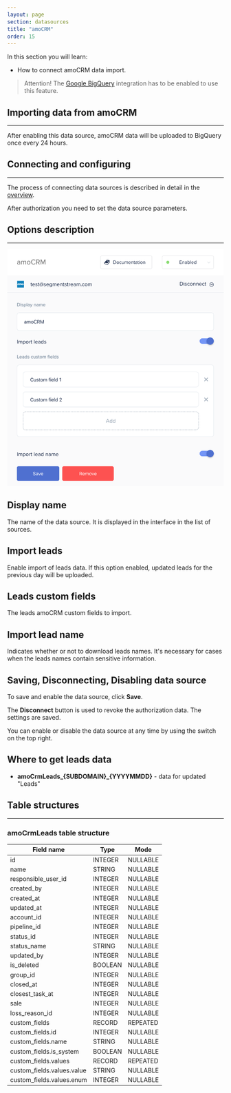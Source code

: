 ```yaml
---
layout: page
section: datasources
title: "amoCRM"
order: 15
---
```


In this section you will learn:
* How to connect amoCRM data import.

> Attention! The [Google BigQuery](/integrations/google-bigquery) integration has to be enabled to use this feature.

## Importing data from amoCRM
------

After enabling this data source, amoCRM data will be uploaded to BigQuery once every 24 hours.

## Connecting and configuring
------

The process of connecting data sources is described in detail in the [overview](/datasources/index).

After authorization you need to set the data source parameters.

## Options description
------
![](/img/amocrm.png)

## Display name
The name of the data source. It is displayed in the interface in the list of sources.

## Import leads
Enable import of leads data. If this option enabled, updated leads for the previous day will be uploaded.

## Leads custom fields
The leads amoCRM custom fields to import.

## Import lead name
Indicates whether or not to download leads names.
It's necessary for cases when the leads names contain sensitive information.

## Saving, Disconnecting, Disabling data source
To save and enable the data source, click **Save**.

The **Disconnect** button is used to revoke the authorization data. The settings are saved.

You can enable or disable the data source at any time by using the switch on the top right.

## Where to get leads data
- **amoCrmLeads_{SUBDOMAIN}_{YYYYMMDD}** - data for updated "Leads"

## Table structures
------

### amoCrmLeads table structure

Field name | Type | Mode
--- | --- | ---
id | INTEGER | NULLABLE
name | STRING  | NULLABLE
responsible_user_id | INTEGER | NULLABLE
created_by | INTEGER | NULLABLE
created_at | INTEGER | NULLABLE
updated_at | INTEGER | NULLABLE
account_id | INTEGER | NULLABLE
pipeline_id | INTEGER | NULLABLE
status_id | INTEGER | NULLABLE
status_name | STRING | NULLABLE
updated_by | INTEGER | NULLABLE
is_deleted | BOOLEAN | NULLABLE
group_id | INTEGER | NULLABLE
closed_at | INTEGER | NULLABLE
closest_task_at | INTEGER | NULLABLE
sale | INTEGER | NULLABLE
loss_reason_id | INTEGER | NULLABLE
custom_fields | RECORD  | REPEATED
custom_fields.id | INTEGER | NULLABLE
custom_fields.name | STRING  | NULLABLE
custom_fields.is_system | BOOLEAN | NULLABLE
custom_fields.values | RECORD  | REPEATED
custom_fields.values.value | STRING  | NULLABLE
custom_fields.values.enum | INTEGER | NULLABLE
